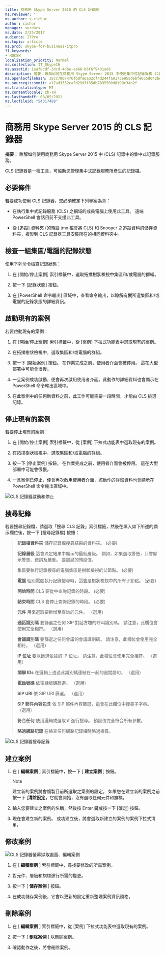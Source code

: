 ```yaml
---
title: 商務用 Skype Server 2015 的 CLS 記錄器
ms.reviewer: ''
ms.author: v-cichur
author: cichur
manager: serdars
ms.date: 2/25/2017
audience: ITPro
ms.topic: article
ms.prod: skype-for-business-itpro
f1.keywords:
- NOCSH
localization_priority: Normal
ms.collection: IT_Skype16
ms.assetid: 1eaf8cdf-3dcd-4d6e-ae68-b6f6f9431ad8
description: 摘要：瞭解如何在商務用 Skype Server 2015 中使用集中式記錄服務 (CLS) 記錄。
ms.openlocfilehash: 38cc7007476fbdfa6a02cf4d244fa0173e958d6bfe055d042be8ba4cf2d049e4
ms.sourcegitcommit: a17ad3332ca5d2997f85db7835500d8190c34b2f
ms.translationtype: MT
ms.contentlocale: zh-TW
ms.lasthandoff: 08/05/2021
ms.locfileid: "54317488"
---
```

# <a name="cls-logger-for-skype-for-business-server-2015"></a>商務用 Skype Server 2015 的 CLS 記錄器
 
**摘要：** 瞭解如何使用商務用 Skype Server 2015 中 (CLS) 記錄中的集中式記錄服務。
  
CLS 記錄器是一種工具，可協助您管理集中式記錄服務所產生的記錄檔。
  
## <a name="prerequisites"></a>必要條件

若要成功使用 CLS 記錄器，您必須確定下列專案為真：
  
- 在執行集中式記錄服務 (CLS) 之網域的成員電腦上使用此工具。 遠端 PowerShell 會話目前不支援此工具。
    
- 從 [追蹤] 資料夾 (的預設 tmx 檔會將 CLS) 和 Snooper 之追蹤資料的儲存資料夾，複製到 CLS 記錄器工具安裝所在的相同資料夾中。
    
## <a name="check-the-logging-status-of-a-set-of-poolscomputers"></a>檢查一組集區/電腦的記錄狀態

使用下列命令檢查記錄狀態：
  
1. 在 [開始/停止案例] 索引標籤中，選取拓撲樹狀檢視中集區和/或電腦的群組。
    
2. 按一下 [記錄狀態] 按鈕。
    
3. 在 [PowerShell 命令輸出] 區域中，查看命令輸出，以瞭解有關所選集區和/或電腦的記錄狀態的詳細資訊。
    
## <a name="start-an-existing-scenario"></a>啟動現有的案例

若要啟動現有的案例：
  
1. 在 [開始/停止案例] 索引標籤中，從 [案例] 下拉式功能表中選取現有的案例。
    
2. 在拓撲樹狀檢視中，選取集區和/或電腦的群組。
    
3. 按一下 [開始案例] 按鈕。 在作業完成之前，使用者介面會被停用。 這在大型部署中可能會很慢。
    
4. 一旦案例成功啟動，便會再次啟用使用者介面。此動作的詳細資料也會顯示在 PowerShell 命令輸出區域中。
    
5. 在此案例中的任何新資料之前，此工作可能需要一段時間，才能由 CLS 挑選記錄。
    
## <a name="stop-an-existing-scenario"></a>停止現有的案例

若要停止現有的案例：
  
1. 在 [開始/停止案例] 索引標籤中，從 [案例] 下拉式功能表中選取現有的案例。
    
2. 在拓撲樹狀檢視中，選取集區和/或電腦的群組。
    
3. 按一下 [停止案例] 按鈕。 在作業完成之前，使用者介面會被停用。 這在大型部署中可能會很慢。
    
4. 一旦案例已停止，便會再次啟用使用者介面，該動作的詳細資料也會顯示在 PowerShell 命令輸出區域中。
    
![CLS 記錄器啟動和停止](../../media/2c4a36c2-b5db-4550-a3b3-41f18e0e2f0c.png)
  
## <a name="search-for-logs"></a>搜尋記錄

若要搜尋記錄檔，請選取「搜尋 CLS 記錄」索引標籤，然後在填入如下所述的顯示欄位後，按一下 [搜尋記錄檔] 按鈕：
  
> **記錄檔資料夾** 儲存記錄檔搜尋結果的資料夾。  (必要) 
> 
> **記錄層級** 這會決定結果中顯示的最低層級。 例如，如果選取警告，只會顯示警告、錯誤及嚴重。 要調試的預設值。
> 
> 集區要執行記錄搜尋的電腦集區是樹狀檢視的父節點。  (必要) 
> 
> **電腦** 個別電腦執行記錄搜尋時，這些是樹狀檢視中的所有子節點。  (必要) 
> 
> **開始時間** CLS 要從中查詢記錄的時段。  (必要) 
> 
> **結束時間** CLS 會停止查詢記錄的時段。  (必要) 
> 
> **元件** 用來選取要新增至查詢的元件。 （選用）
> 
> **通話識別碼** 要篩選之任何 SIP 對話方塊的呼叫識別碼。 請注意，此欄位會使用完全相符。 （選用）
> 
> **會議識別碼** 要篩選之任何會議的會議識別碼。 請注意，此欄位會使用完全相符。 （選用）
> 
> **IP 位址** 要以篩選依據的 IP 位址。 請注意，此欄位會使用完全相符。 （選用）
> 
> **關聯 IDs** 在邏輯上透過此識別碼連結在一起的追蹤語句。 （選用）
> 
> **電話號碼** 依電話號碼篩選。 （選用）
> 
> **SIP URI** 依 SIP URI 篩選。 （選用）
> 
> **SIP 郵件內容包含** 依 SIP 郵件內容篩選，這會在此欄位中搜尋子字串。 （選用）
> 
> **符合任何** 使用邏輯或選取 if 進行搜尋。 預設值完全符合所有參數。
> 
> **略過網路記錄** 在檢查任何網路記錄檔時略過搜尋。
    
![CLS 記錄器搜尋記錄](../../media/5793ea3c-6f5f-40ef-8b53-100da831eedf.png)
  
## <a name="create-a-scenario"></a>建立案例

1. 在 [ **編輯案例** ] 索引標籤中，按一下 [ **建立案例** ] 按鈕。
    
    > [!NOTE]
    > 建立新的案例將會複製目前所選取之案例的設定。 如果您在建立新的案例之前按一下 [**清除設定**，它就會開始，沒有選取任何元件和旗標。
  
2. 輸入您要建立之案例的名稱，然後按 Enter 鍵或按一下 [確定] 按鈕。
    
3. 現在會建立新的案例。 成功建立後，將會選取新建立的案例的案例下拉式清單。
    
## <a name="modify-a-scenario"></a>修改案例

![CLS 記錄器螢幕擷取畫面、編輯案例](../../media/abbbcac0-8a2e-48af-a22f-4fee0283a29f.png)
  
1. 在 [ **編輯案例** ] 索引標籤中，尋找要修改的所需案例。
    
2. 對元件、層級和旗標進行所需的變更。
    
3. 按一下 [ **儲存案例** ] 按鈕。
    
4. 在成功儲存案例後，它會以更新的設定重新整理案例資訊窗格。
    
## <a name="delete-a-scenario"></a>刪除案例

1. 在 [ **編輯案例** ] 索引標籤中，從 [案例] 下拉式功能表中選取現有的案例。
    
2. 按一下 [ **刪除案例** ] 以刪除案例。
    
3. 確認動作之後，將會刪除案例。
    

